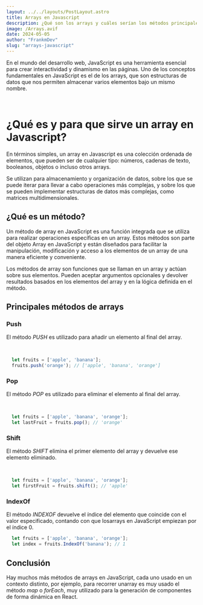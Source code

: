 ```yaml
---
layout: ../../layouts/PostLayout.astro
title: Arrays en Javascript
description: ¿Qué son los arrays y cuáles serían los métodos principales en Javascript?
image: /Arrays.avif
date: 2024-05-05
author: "FrankmDev"
slug: "arrays-javascript"
---
```

En el mundo del desarrollo web, JavaScript es una herramienta esencial para crear interactividad y dinamismo en las páginas. Uno de los conceptos fundamentales en JavaScript es el de los arrays, que son estructuras de datos que nos permiten almacenar varios elementos bajo un mismo nombre.

<p>&nbsp</p>
<h1 class='postTitle'>¿Qué es y para que sirve un array en Javascript?</h1>

En términos simples, un array en Javascript es una colección ordenada de elementos, que pueden ser de cualquier tipo: números, cadenas de texto, booleanos, objetos o incluso otros arrays.

Se utilizan para almacenamiento y organización de datos, sobre los que se puede iterar para llevar a cabo operaciones más complejas, y sobre los que se pueden implementar estructuras de datos más complejas, como matrices multidimensionales.

<h2 class='postSubtitle'>¿Qué es un método?</h2>
Un método de array en JavaScript es una función integrada que se utiliza para realizar operaciones específicas en un array. Estos métodos son parte del objeto Array en JavaScript y están diseñados para facilitar la manipulación, modificación y acceso a los elementos de un array de una manera eficiente y conveniente.

Los métodos de array son funciones que se llaman en un array y actúan sobre sus elementos. Pueden aceptar argumentos opcionales y devolver resultados basados en los elementos del array y en la lógica definida en el método.

<h2 class='postSubtitle'>Principales métodos de arrays</h2>

<h3 class='postH3'>Push</h3>

El método <i>PUSH</i> es utilizado para añadir un elemento al final del array.

<p>&nbsp</p>

```javascript
  let fruits = ['apple', 'banana'];
  fruits.push('orange'); // ['apple', 'banana', 'orange']
  ```


<h3 class='postH3'>Pop</h3>

El método <i>POP</i> es utilizado para eliminar el elemento al final del array.

<p>&nbsp</p>

```javascript
  let fruits = ['apple', 'banana', 'orange'];
  let lastFruit = fruits.pop(); // 'orange'
  ```

<h3 class='postH3'>Shift</h3>
El método <i>SHIFT</i> elimina el primer elemento del array y devuelve ese elemento eliminado.
<p>&nbsp</p>

```javascript
  let fruits = ['apple', 'banana', 'orange'];
  let firstFruit = fruits.shift(); // 'apple'
  ```


<h3 class='postH3'>IndexOf</h3>
El método <i>INDEXOF</i> devuelve el índice del elemento que coincide con el valor especificado, contando con que losarrays en JavaScript empiezan por el índice 0.

```javascript
  let fruits = ['apple', 'banana', 'orange'];
  let index = fruits.IndexOf('banana'); // 1
```

<h2 class='postSubtitle'>Conclusión</h2>
Hay muchos más métodos de arrays en JavaScript, cada uno usado en un contexto distinto, por ejemplo, para recorrer unarray es muy usado el método <i>map</i> o <i>forEach</i>, muy utilizado para la generación de componentes de forma dinámica en React.
